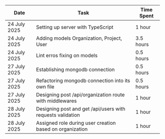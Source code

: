 | Date          | Task                          | Time Spent |
|---------------|-------------------------------|------------|
| 24 July 2025  | Setting up server with TypeScript | 1 hour |
| 24 July 2025  | Adding models Organization, Project, User | 3.5 hours |
| 24 July 2025  | Lint erros fixing on models  | 0.5 hours |
| 27 July 2025  | Establishing mongodb connection  | 0.5 hours |
| 27 July 2025  | Refactoring mongodb connection into its own file  | 0.5 hours |
| 27 July 2025  | Designing post /api/organization route with middlewares | 1 hour |
| 28 July 2025  | Designing post and get /api/users with requests validation | 1 hour |
| 28 July 2025  | Assigned role during user creation based on organization | 1 hour |